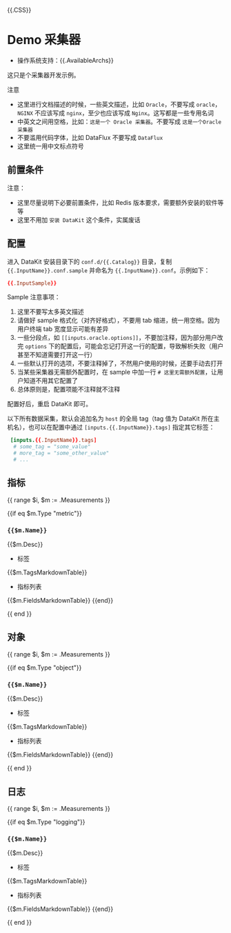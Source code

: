 {{.CSS}}
# Demo 采集器

- 操作系统支持：{{.AvailableArchs}}

这只是个采集器开发示例。

注意

- 这里进行文档描述的时候，一些英文描述，比如 `Oracle`，不要写成 `oracle`，`NGINX` 不应该写成 `nginx`，至少也应该写成 `Nginx`。这写都是一些专用名词
- 中英文之间用空格，比如：`这是一个 Oracle 采集器`。不要写成 `这是一个Oracle采集器`
- 不要滥用代码字体，比如 DataFlux 不要写成 `DataFlux`
- 这里统一用中文标点符号

## 前置条件

注意：

- 这里尽量说明下必要前置条件，比如 Redis 版本要求，需要额外安装的软件等等
- 这里不用加 `安装 DataKit` 这个条件，实属废话

## 配置

进入 DataKit 安装目录下的 `conf.d/{{.Catalog}}` 目录，复制 `{{.InputName}}.conf.sample` 并命名为 `{{.InputName}}.conf`。示例如下：

```toml
{{.InputSample}} 
```

Sample 注意事项：

1. 这里不要写太多英文描述
2. 请做好 sample 格式化（对齐好格式），不要用 tab 缩进，统一用空格。因为用户终端 tab 宽度显示可能有差异
3. 一些分段点，如 `[[inputs.oracle.options]]`，不要加注释，因为部分用户改完 `options` 下的配置后，可能会忘记打开这一行的配置，导致解析失败（用户甚至不知道需要打开这一行）
4. 一些默认打开的选项，不要注释掉了，不然用户使用的时候，还要手动去打开
5. 当某些采集器无需额外配置时，在 sample 中加一行 `# 这里无需额外配置`，让用户知道不用其它配置了
6. 总体原则是，配置项能不注释就不注释

配置好后，重启 DataKit 即可。

以下所有数据采集，默认会追加名为 `host` 的全局 tag（tag 值为 DataKit 所在主机名），也可以在配置中通过 `[inputs.{{.InputName}}.tags]` 指定其它标签：

``` toml
 [inputs.{{.InputName}}.tags]
  # some_tag = "some_value"
  # more_tag = "some_other_value"
  # ...
```

## 指标

{{ range $i, $m := .Measurements }}

{{if eq $m.Type "metric"}}

### `{{$m.Name}}`
{{$m.Desc}}

-  标签

{{$m.TagsMarkdownTable}}

- 指标列表

{{$m.FieldsMarkdownTable}}
{{end}}

{{ end }}

## 对象

{{ range $i, $m := .Measurements }}

{{if eq $m.Type "object"}}

### `{{$m.Name}}`

{{$m.Desc}}

-  标签

{{$m.TagsMarkdownTable}}

- 指标列表

{{$m.FieldsMarkdownTable}}
{{end}}

{{ end }}

## 日志

{{ range $i, $m := .Measurements }}

{{if eq $m.Type "logging"}}

### `{{$m.Name}}`

{{$m.Desc}}

-  标签

{{$m.TagsMarkdownTable}}

- 指标列表

{{$m.FieldsMarkdownTable}}
{{end}}

{{ end }}

